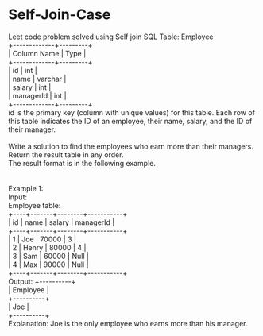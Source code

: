 # Self-Join-Case
Leet code problem solved using Self join SQL
Table: Employee
<br>
+-------------+---------+<br>
| Column Name | Type    |<br>
+-------------+---------+<br>
| id          | int     |<br>
| name        | varchar |<br>
| salary      | int     |<br>
| managerId   | int     |<br>
+-------------+---------+<br>
id is the primary key (column with unique values) for this table.
Each row of this table indicates the ID of an employee, their name, salary, and the ID of their manager.
 <br>
<br>
Write a solution to find the employees who earn more than their managers.
<br>
Return the result table in any order.
<br>
The result format is in the following example.
<br>
 <br>
<br>
Example 1:
<br>
Input: <br>
Employee table:<br>
+----+-------+--------+-----------+<br>
| id | name  | salary | managerId |<br>
+----+-------+--------+-----------+<br>
| 1  | Joe   | 70000  | 3         |<br>
| 2  | Henry | 80000  | 4         |<br>
| 3  | Sam   | 60000  | Null      |<br>
| 4  | Max   | 90000  | Null      |<br>
+----+-------+--------+-----------+<br>
Output: 
+----------+<br>
| Employee |<br>
+----------+<br>
| Joe      |<br>
+----------+<br>
Explanation: Joe is the only employee who earns more than his manager.
